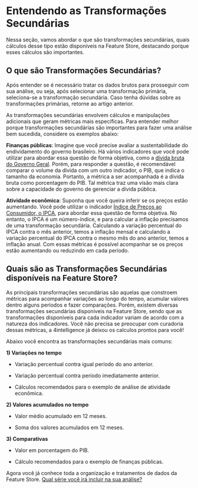 # Entendendo as Transformações Secundárias

Nessa seção, vamos abordar o que são transformações secundárias, quais cálculos desse tipo estão disponíveis na Feature Store, destacando porque esses cálculos são importantes.

## O que são Transformações Secundárias?

Após entender se é necessário tratar os dados brutos para prosseguir com sua análise, ou seja, após selecionar uma transformação primária, seleciona-se a transformação secundária. Caso tenha dúvidas sobre as transformações primárias, retorne ao artigo anterior.

As transformações secundárias envolvem cálculos e manipulações adicionais que geram métricas mais específicas. Para entender melhor porque transformações secundárias são importantes para fazer uma análise bem sucedida, considere os exemplos abaixo:

**Finanças públicas**: Imagine que você precise avaliar a sustentabilidade do endividamento do governo brasileiro. Há vários indicadores que você pode utilizar para abordar essa questão de forma objetiva, como a [dívida bruta do Governo Geral](https://4casthub.ai/feature-store/indicators/BRPUB0020). Porém, para responder a questão, é recomendável comparar o volume da dívida com um outro indicador, o PIB, que indica o tamanho da economia. Portanto, a métrica a ser acompanhada é a dívida bruta como porcentagem do PIB. Tal métrica traz uma visão mais clara sobre a capacidade do governo de gerenciar a dívida pública.

**Atividade econômica**: Suponha que você queira inferir se os preços estão aumentando. Você pode utilizar o indicador [Índice de Preços ao Consumidor, o IPCA](https://4casthub.ai/feature-store/indicators/BRPRC0046), para abordar essa questão de forma objetiva. No entanto, o IPCA é um número-índice, e para calcular a inflação precisamos de uma transformação secundária. Calculando a variação percentual do IPCA contra o mês anterior, temos a inflação mensal e calculando a variação percentual do IPCA contra o mesmo mês do ano anterior, temos a inflação anual. Com essas métricas é possível acompanhar se os preços estão aumentando ou reduzindo em cada período.

## Quais são as Transformações Secundárias disponíveis na Feature Store?

As principais transformações secundárias são aquelas que constroem métricas para acompanhar variações ao longo do tempo, acumular valores dentro alguns períodos e fazer comparações. Porém, existem diversas transformações secundárias disponíveis na Feature Store, sendo que as transformações disponíveis para cada indicador variam de acordo com a natureza dos indicadores. Você não precisa se preocupar com curadoria dessas métricas, a 4intelligence já deixou os calculos prontos para você!

Abaixo você encontra as transformações secundárias mais comuns:

**1) Variações no tempo**

-   Variação percentual contra igual período do ano anterior.

-   Variação percentual contra período imediatamente anterior.

-   Cálculos recomendados para o exemplo de análise de atividade econômica.

**2) Valores acumulados no tempo**

-   Valor médio acumulado em 12 meses.

-   Soma dos valores acumulados em 12 meses.

**3) Comparativas**

-   Valor em porcentagem do PIB.

-   Cálculo recomendados para o exemplo de finanças públicas.

Agora você já conhece toda a organização e tratamentos de dados da Feature Store. [Qual série você irá incluir na sua análise?](https://4casthub.ai/feature-store/indicators)
